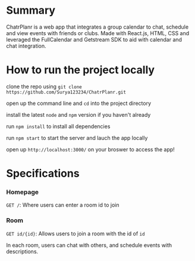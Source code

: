 
# Summary
ChatrPlanr is a web app that integrates a group calendar to chat, schedule and view events with friends or clubs.
Made with React.js, HTML, CSS and leveraged the FullCalendar and Getstream SDK to aid with calendar and chat integration.

# How to run the project locally
clone the repo using `git clone https://github.com/Surya123234/ChatrPlanr.git` 

open up the command line and `cd` into the project directory

install the latest `node` and `npm` version if you haven't already

run `npm install` to install all dependencies

run `npm start` to start the server and lauch the app locally

open up `http://localhost:3000/` on your broswer to access the app!

# Specifications

### Homepage
`GET /`: Where users can enter a room id to join

### Room 
`GET id/{id}`: Allows users to join a room with the id of `id`

In each room, users can chat with others, and schedule events with descriptions.






